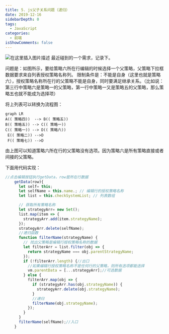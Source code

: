 ```yaml
---
title: 5. js父子关系问题（递归）
date: 2019-12-16
sidebarDepth: 0
tags:
  - JavaScript
categories:
  - 前端
isShowComments: false
---
```


![在这里插入图片描述](https://img-blog.csdnimg.cn/20190712134552909.png?x-oss-process=image/watermark,type_ZmFuZ3poZW5naGVpdGk,shadow_10,text_aHR0cHM6Ly9ibG9nLmNzZG4ubmV0L3F3ZTQzNTU0MTkwOA==,size_16,color_FFFFFF,t_70)
最近碰到的一个需求，记录下。

问题是：如图所示，要给策略六所在行编辑的时候选择一个父策略，父策略下拉框数据要求来自列表授权策略名称列。
限制条件是：不能是自身（这里也就是策略六），授权策略名称所在行的父策略不能是自身，同时要满足继承关系。（比如说：
第三行中策略六是策略一的父策略，第一行中策略一又是策略五的父策略，那么策略五也就不能成为选择项）

将上列表可以转换为流程图：

```mermaid
graph LR
A(( 策略四))  --> B(( 策略五))
B(( 策略五)) --> C(( 策略一))
C(( 策略一)) --> D(( 策略六))
 E(( 策略二)) -->D
 F(( 策略七)) -->D
```

由上图可以知道策略六所在行的父策略没有选项。因为策略六是所有策略直接或者间接的父策略。

下面用代码实现：

```js
//点击编辑按钮执行getData，row是所在行数据
	getData(row){
	  let self= this;
      let selfName = this.name.; // 编辑行的授权策略名称
      let list = this.checkSystemList; // 列表数组

      // 获取所有策略名称
      let strategyArr= new Set();
      list.map(item => {
        strategyArr.add(item.strategyName);
      });
      strategyArr.delete(selfName);
	  //递归函数
      function filterName(strategyName) {
        // 找出父策略是编辑行授权策略名称的数据
        let filterArr = list.filter(obj => {
          return strategyName === obj.parentStrategyName;
        });
        if (!filterArr.length) {//出口
          //如果编辑行授权策略名称不是任何行的父策略，则所有选项都能选择
          vm.parentData = [...strategyArr];//可选数据
        } else {
          filterArr.map(obj => {
            if (strategyArr.has(obj.strategyName)) {
              strategyArr.delete(obj.strategyName);
            }
            //递归
            filterName(obj.strategyName);
          });
        }
      }
      filterName(selfName);//入口
	}
```
